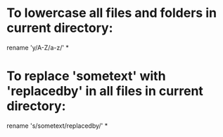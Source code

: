 # To lowercase all files and folders in current directory:
rename 'y/A-Z/a-z/' *

# To replace 'sometext' with 'replacedby' in all files in current directory:
rename 's/sometext/replacedby/' *
